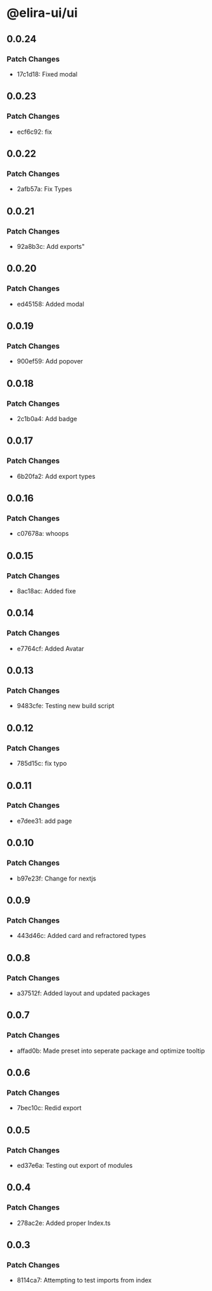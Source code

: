 # @elira-ui/ui

## 0.0.24

### Patch Changes

- 17c1d18: Fixed modal

## 0.0.23

### Patch Changes

- ecf6c92: fix

## 0.0.22

### Patch Changes

- 2afb57a: Fix Types

## 0.0.21

### Patch Changes

- 92a8b3c: Add exports"

## 0.0.20

### Patch Changes

- ed45158: Added modal

## 0.0.19

### Patch Changes

- 900ef59: Add popover

## 0.0.18

### Patch Changes

- 2c1b0a4: Add badge

## 0.0.17

### Patch Changes

- 6b20fa2: Add export types

## 0.0.16

### Patch Changes

- c07678a: whoops

## 0.0.15

### Patch Changes

- 8ac18ac: Added fixe

## 0.0.14

### Patch Changes

- e7764cf: Added Avatar

## 0.0.13

### Patch Changes

- 9483cfe: Testing new build script

## 0.0.12

### Patch Changes

- 785d15c: fix typo

## 0.0.11

### Patch Changes

- e7dee31: add page

## 0.0.10

### Patch Changes

- b97e23f: Change for nextjs

## 0.0.9

### Patch Changes

- 443d46c: Added card and refractored types

## 0.0.8

### Patch Changes

- a37512f: Added layout and updated packages

## 0.0.7

### Patch Changes

- affad0b: Made preset into seperate package and optimize tooltip

## 0.0.6

### Patch Changes

- 7bec10c: Redid export

## 0.0.5

### Patch Changes

- ed37e6a: Testing out export of modules

## 0.0.4

### Patch Changes

- 278ac2e: Added proper Index.ts

## 0.0.3

### Patch Changes

- 8114ca7: Attempting to test imports from index
